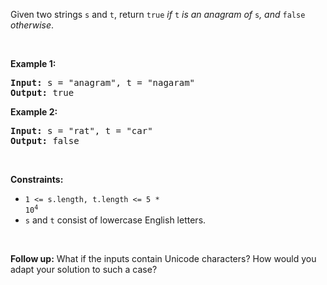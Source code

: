 Given two strings `` s `` and `` t ``, return `` true `` _if_ `` t `` _is an anagram of_ `` s ``_, and_ `` false `` _otherwise_.

&nbsp;

__Example 1:__

<pre><strong>Input:</strong> s = "anagram", t = "nagaram"
<strong>Output:</strong> true
</pre>

__Example 2:__

<pre><strong>Input:</strong> s = "rat", t = "car"
<strong>Output:</strong> false
</pre>

&nbsp;

__Constraints:__

*   <code>1 &lt;= s.length, t.length &lt;= 5 * 10<sup>4</sup></code>
*   `` s `` and `` t `` consist of lowercase English letters.

&nbsp;

__Follow up:__ What if the inputs contain Unicode characters? How would you adapt your solution to such a case?
